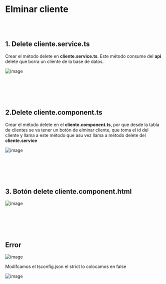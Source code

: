 # Elminar cliente

<br>
<br>

## 1. Delete cliente.service.ts

Crear el método delete en **cliente.service.ts**. Este método consume del **api** delete que borra un cliente de la base de datos.

![image](https://user-images.githubusercontent.com/31961588/167059473-2ecb6524-d6a4-483f-9058-890354d247ed.png)

<br>
<br>
<br>
<br>

## 2.Delete  cliente.component.ts

 Crear el método delete en el **cliente.component.ts**, por que desde la tabla de clientes se va tener un botón de elminar cliente, que toma el id del cliente y llama a este método que asu vez llama a método delete del **cliente.service**

![image](https://user-images.githubusercontent.com/31961588/167059864-4ec8dc51-5f88-40d0-9672-ce40d0a34579.png)

<br>
<br>
<br>
<br>

## 3. Botón delete cliente.component.html

![image](https://user-images.githubusercontent.com/31961588/167059924-02aa9241-c6a4-472b-bf59-8bf1c1c53ef1.png)

<br>
<br>
<br>
<br>

## Error

![image](https://user-images.githubusercontent.com/31961588/167060267-1ec92350-84eb-432a-b6cd-fbf4da4f6cf5.png)

Modifcamos el tsconfig.json el strict lo colocamos en false

![image](https://user-images.githubusercontent.com/31961588/167060381-7ec7816f-7ef3-41e3-b2d1-00ea092ff721.png)


